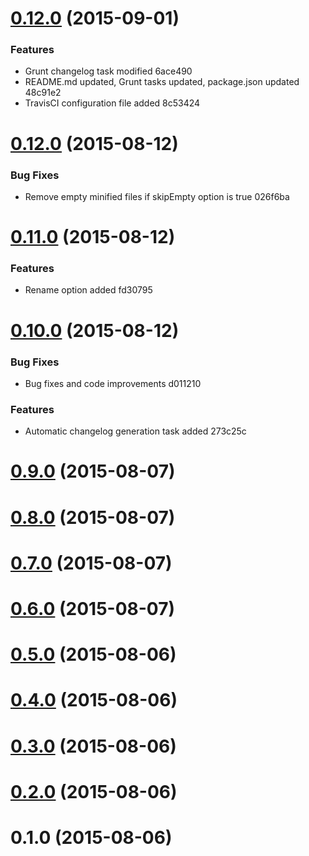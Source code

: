 <a name="0.12.0"></a>
# [0.12.0](//compare/0.12.0...v0.12.0) (2015-09-01)


### Features

* Grunt changelog task modified 6ace490
* README.md updated, Grunt tasks updated, package.json updated 48c91e2
* TravisCI configuration file added 8c53424



<a name="0.12.0"></a>
# [0.12.0](//compare/0.11.0...0.12.0) (2015-08-12)


### Bug Fixes

* Remove empty minified files if skipEmpty option is true 026f6ba



<a name="0.11.0"></a>
# [0.11.0](//compare/0.10.0...0.11.0) (2015-08-12)


### Features

* Rename option added fd30795



<a name="0.10.0"></a>
# [0.10.0](//compare/0.9.0...0.10.0) (2015-08-12)


### Bug Fixes

* Bug fixes and code improvements d011210

### Features

* Automatic changelog generation task added 273c25c



<a name="0.9.0"></a>
# [0.9.0](//compare/0.8.0...0.9.0) (2015-08-07)




<a name="0.8.0"></a>
# [0.8.0](//compare/0.7.0...0.8.0) (2015-08-07)




<a name="0.7.0"></a>
# [0.7.0](//compare/0.6.0...0.7.0) (2015-08-07)




<a name="0.6.0"></a>
# [0.6.0](//compare/0.5.0...0.6.0) (2015-08-07)




<a name="0.5.0"></a>
# [0.5.0](//compare/0.4.0...0.5.0) (2015-08-06)




<a name="0.4.0"></a>
# [0.4.0](//compare/0.3.0...0.4.0) (2015-08-06)




<a name="0.3.0"></a>
# [0.3.0](//compare/0.2.0...0.3.0) (2015-08-06)




<a name="0.2.0"></a>
# [0.2.0](//compare/0.1.0...0.2.0) (2015-08-06)




<a name="0.1.0"></a>
# 0.1.0 (2015-08-06)




